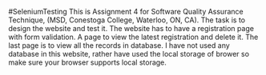 #SeleniumTesting
This is Assignment 4 for Software Quality Assurance Technique, (MSD, Conestoga College, Waterloo, ON, CA).
The task is to design the website and test it.
The website has to have a registration page with form validation.
A page to view the latest registration and delete it.
The last page is to view all the records in database.
I have not used any database in this website, rather have used the local storage of brower so make sure your browser supports local storage.
